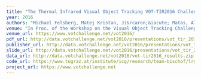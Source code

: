 ```yaml
---
title: "The Thermal Infrared Visual Object Tracking VOT-TIR2016 Challenge Results"
year: 2016
authors: "Michael Felsberg, Matej Kristan, Ji&rcaron;&iacute; Matas, Ale&scaron; Leonardis, Roman Pflugfelder, Gustav H&auml;ger, <i>et al.</i>"
venue: "In Proc. of the Workshop on the Visual Object Tracking Challenge (VOT, in conjunction with ECCV)"
venue_url: https://www.votchallenge.net/vot2016/
pdf_url: http://data.votchallenge.net/vot2016/presentations/vot_tir_2016_paper.pdf
publisher_url: http://data.votchallenge.net/vot2016/presentations/vot_tir_2016_paper.pdf
slide_url: http://data.votchallenge.net/vot2016/presentations/vot_tir_2016_presentation.pdf
data_url: http://data.votchallenge.net/vot2016/vot-tir2016_results.zip
code_url: https://www.tugraz.at/institute/icg/research/team-bischof/lrs/downloads/dat/
project_url: https://www.votchallenge.net
---
```

